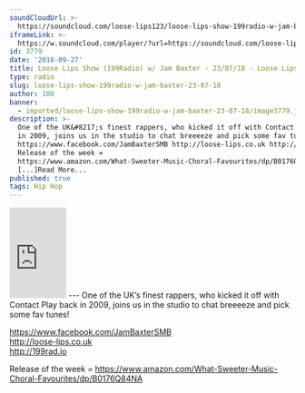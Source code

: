 ```yaml
---
soundCloudUrl: >-
  https://soundcloud.com/loose-lips123/loose-lips-show-199radio-w-jam-baxter-230818
iframeLink: >-
  https://w.soundcloud.com/player/?url=https://soundcloud.com/loose-lips123/loose-lips-show-199radio-w-jam-baxter-230818?in=loose-lips123/sets/radioshows&color=00aabb&auto_play=false&hide_related=false&show_comments=true&show_user=true&show_reposts=false
id: 3779
date: '2018-09-27'
title: Loose Lips Show (199Radio) w/ Jam Baxter - 23/07/18 - Loose Lips
type: radio
slug: loose-lips-show-199radio-w-jam-baxter-23-07-18
author: 100
banner:
  - imported/loose-lips-show-199radio-w-jam-baxter-23-07-18/image3779.jpeg
description: >-
  One of the UK&#8217;s finest rappers, who kicked it off with Contact Play back
  in 2009, joins us in the studio to chat breeeeze and pick some fav tunes!
  https://www.facebook.com/JamBaxterSMB http://loose-lips.co.uk http://199rad.io
  Release of the week =
  https://www.amazon.com/What-Sweeter-Music-Choral-Favourites/dp/B0176Q84NA
  [...]Read More...
published: true
tags: Hip Hop
---
```

<iframe id="sc-widget" title="title" width="100" height="160" scrolling="no" frameborder="yes" allow="autoplay" src="https://w.soundcloud.com/player/?url=https://soundcloud.com/loose-lips123/loose-lips-show-199radio-w-jam-baxter-230818?in=loose-lips123/sets/radioshows&amp;color=00aabb&amp;auto_play=false&amp;hide_related=false&amp;show_comments=true&amp;show_user=true&amp;show_reposts=false"></iframe>
---
One of the UK’s finest rappers, who kicked it off with Contact Play back in 2009, joins us in the studio to chat breeeeze and pick some fav tunes!

https://www.facebook.com/JamBaxterSMB  
http://loose-lips.co.uk  
http://199rad.io

Release of the week = https://www.amazon.com/What-Sweeter-Music-Choral-Favourites/dp/B0176Q84NA